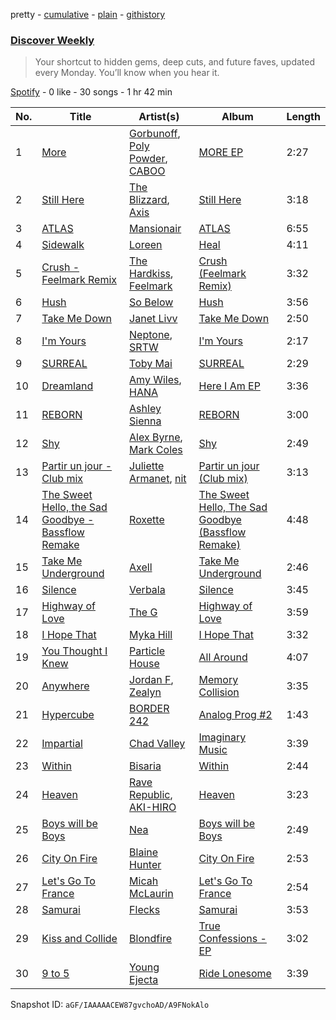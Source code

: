 pretty - [cumulative](/playlists/cumulative/37i9dQZEVXcMQ21aVFwcU6.md) - [plain](/playlists/plain/37i9dQZEVXcMQ21aVFwcU6) - [githistory](https://github.githistory.xyz/mdn522/spotify-playlist-archive/blob/main/playlists/plain/37i9dQZEVXcMQ21aVFwcU6)

### [Discover Weekly](https://open.spotify.com/playlist/37i9dQZEVXcMQ21aVFwcU6)

> Your shortcut to hidden gems, deep cuts, and future faves, updated every Monday\. You’ll know when you hear it.

[Spotify](https://open.spotify.com/user/spotify) - 0 like - 30 songs - 1 hr 42 min

| No. | Title | Artist(s) | Album | Length |
|---|---|---|---|---|
| 1 | [More](https://open.spotify.com/track/7xF4nXQOvmfHhVMRgm3Eel) | [Gorbunoff](https://open.spotify.com/artist/7jiAYcpQkuxnn2THzxYAkR), [Poly Powder](https://open.spotify.com/artist/5diCZJ2J0poeEc00QuiaJd), [CABOO](https://open.spotify.com/artist/2kBP0AmTpTR6ZalkumyM5K) | [MORE EP](https://open.spotify.com/album/7fU0fWjN4vERd2cq4w7NoD) | 2:27 |
| 2 | [Still Here](https://open.spotify.com/track/7mS4cvBYQmi00EznZQPNpt) | [The Blizzard](https://open.spotify.com/artist/40lHcSYwAqhkmBPoViitWP), [Axis](https://open.spotify.com/artist/2KT7FKT1rFlBYXHzy91mjZ) | [Still Here](https://open.spotify.com/album/2uMdPkRByC4aDPutYU8irc) | 3:18 |
| 3 | [ATLAS](https://open.spotify.com/track/0HZJAnvsWRxrt49Gf39cZP) | [Mansionair](https://open.spotify.com/artist/4qOzMSukiZoiSjPQw8Zs7s) | [ATLAS](https://open.spotify.com/album/1mPU9bYfbSDFkaMxrx5Q5z) | 6:55 |
| 4 | [Sidewalk](https://open.spotify.com/track/1NoDQK8YXI5YiarNTOirfm) | [Loreen](https://open.spotify.com/artist/49aaHxvAJ0tCh0F15OnwIl) | [Heal](https://open.spotify.com/album/73FYKSgOypVgghYr8GsEGl) | 4:11 |
| 5 | [Crush \- Feelmark Remix](https://open.spotify.com/track/4sniUuLMq21YYevv6hzTSM) | [The Hardkiss](https://open.spotify.com/artist/4IJcztNtY5L7G3qK4yu1qt), [Feelmark](https://open.spotify.com/artist/2ktzs2TAcaxLQoQD2tS38g) | [Crush \(Feelmark Remix\)](https://open.spotify.com/album/0uHmDOTaPp2Vi3ISpmXuBz) | 3:32 |
| 6 | [Hush](https://open.spotify.com/track/5by5e8dHVJD2MEV2yPNhrT) | [So Below](https://open.spotify.com/artist/2j551jqYq2HQH3R63vtSQi) | [Hush](https://open.spotify.com/album/5LWkQh7oArLkqN5KLWxOpd) | 3:56 |
| 7 | [Take Me Down](https://open.spotify.com/track/2ndG8x8QzQjUqdX1PrqHs5) | [Janet Livv](https://open.spotify.com/artist/4kbrRWBDBTf1g4waN4fg6n) | [Take Me Down](https://open.spotify.com/album/59jzztO0Je3HP7zgxJOO0i) | 2:50 |
| 8 | [I'm Yours](https://open.spotify.com/track/1gkghrGxJT9FnL4HOUdmU9) | [Neptone](https://open.spotify.com/artist/6iO061vBVrLwmtK3wQmDy8), [SRTW](https://open.spotify.com/artist/7vHAcPVlEDksRsCfkez2CD) | [I'm Yours](https://open.spotify.com/album/6VjV0f7GTeXDdkfLtEg0CV) | 2:17 |
| 9 | [SURREAL](https://open.spotify.com/track/4WHxcMegrmyZ8bPrLlJbCA) | [Toby Mai](https://open.spotify.com/artist/71XRExAcKFmzM0fckCrCvo) | [SURREAL](https://open.spotify.com/album/6eySj24IHR8l8jvSmgcUYX) | 2:29 |
| 10 | [Dreamland](https://open.spotify.com/track/1aG8hXqSMeHvzstE8qkqcd) | [Amy Wiles](https://open.spotify.com/artist/4ztolv1NbTfNxSjS1EgtOX), [HANA](https://open.spotify.com/artist/224Zsim3dmWXWYUXFuHv0o) | [Here I Am EP](https://open.spotify.com/album/7GQPdmanLRRL6HCI4ygzPg) | 3:36 |
| 11 | [REBORN](https://open.spotify.com/track/2rMPMl4BPFHc7uk9y23ZZX) | [Ashley Sienna](https://open.spotify.com/artist/2dfNhCW7cElnUBvmDvKGGi) | [REBORN](https://open.spotify.com/album/6YzDdf1unPYfD1DjbMRH4f) | 3:00 |
| 12 | [Shy](https://open.spotify.com/track/5S2rXPGqMcmfKbYe7L53qC) | [Alex Byrne](https://open.spotify.com/artist/7FhCOc9LXEP4tAFgqb46Zw), [Mark Coles](https://open.spotify.com/artist/7taAZJfAXoqv7VflOEzRVp) | [Shy](https://open.spotify.com/album/0ipMEd3ZafVmhuo8HqEkMm) | 2:49 |
| 13 | [Partir un jour \- Club mix](https://open.spotify.com/track/3aA28ynXmENnmO9u759QYW) | [Juliette Armanet](https://open.spotify.com/artist/61CPKXT0bcKj8MKTNTMOXa), [nit](https://open.spotify.com/artist/40HtWrk52wYoKa7OvTded8) | [Partir un jour \(Club mix\)](https://open.spotify.com/album/2YFymUdB7ZBqvE3bhDRAcv) | 3:13 |
| 14 | [The Sweet Hello, the Sad Goodbye \- Bassflow Remake](https://open.spotify.com/track/4AQNy4ZSgD7ZPM0hRwOh84) | [Roxette](https://open.spotify.com/artist/2SHhfs4BiDxGQ3oxqf0UHY) | [The Sweet Hello, The Sad Goodbye \(Bassflow Remake\)](https://open.spotify.com/album/0ca9kGZuBzL4O9o5qN2YLh) | 4:48 |
| 15 | [Take Me Underground](https://open.spotify.com/track/6Ex7fAhEf0BPnYkFfQh40o) | [Axell](https://open.spotify.com/artist/28MwCJQFjF6qOkpsiDh2yT) | [Take Me Underground](https://open.spotify.com/album/3eOgcrvdHKCuJo5pzmMRxx) | 2:46 |
| 16 | [Silence](https://open.spotify.com/track/532hPwzCDYWjfXRtqOe5lK) | [Verbala](https://open.spotify.com/artist/0WfLdHPmUE4Kl3iftC8U2y) | [Silence](https://open.spotify.com/album/26R59IAkcl3mtF63PrkkOu) | 3:45 |
| 17 | [Highway of Love](https://open.spotify.com/track/2zJupUsgHrihfcCUNLHLMs) | [The G](https://open.spotify.com/artist/6efaB8Z4oqKHAdrdf578jJ) | [Highway of Love](https://open.spotify.com/album/5lRuXw1CnGDtnkRdHD202F) | 3:59 |
| 18 | [I Hope That](https://open.spotify.com/track/3UInQgPuzVvV5xbYf3GNCI) | [Myka Hill](https://open.spotify.com/artist/3z2bPkp5C6dzMtEYzTuVRo) | [I Hope That](https://open.spotify.com/album/3LGRbS6lXZNlYhQCPkVbYl) | 3:32 |
| 19 | [You Thought I Knew](https://open.spotify.com/track/24qgU99mio4WdStYHonMBR) | [Particle House](https://open.spotify.com/artist/4R2DybM5OIPMBklyGe0ZKS) | [All Around](https://open.spotify.com/album/22a4UVZ4b47xN1bza5XatP) | 4:07 |
| 20 | [Anywhere](https://open.spotify.com/track/5oAAZFOGGUxNPibtnWu7Ta) | [Jordan F](https://open.spotify.com/artist/1qSGsjM9uWGLbH1PWUPV7A), [Zealyn](https://open.spotify.com/artist/0ORcnlg4NMByo3oPEjaPae) | [Memory Collision](https://open.spotify.com/album/5sFn0vaoGBFsq0mV7MB25X) | 3:35 |
| 21 | [Hypercube](https://open.spotify.com/track/7dvv9Xfks87yuxeuRq3npr) | [BORDER 242](https://open.spotify.com/artist/3Ko2NZ5lUHGbI5ZcCTcePO) | [Analog Prog \#2](https://open.spotify.com/album/5ADOBve1r1zqGMAiGSLNwR) | 1:43 |
| 22 | [Impartial](https://open.spotify.com/track/1LS918LVUq5uVYu1QNuoRU) | [Chad Valley](https://open.spotify.com/artist/1rzpgMqxYjRQo4UmWZimFc) | [Imaginary Music](https://open.spotify.com/album/6exVmBW9UfYLnWPItQp7gF) | 3:39 |
| 23 | [Within](https://open.spotify.com/track/6CbbSSzC0AVsgKTaJeUR1t) | [Bisaria](https://open.spotify.com/artist/6W8vkhzK5lIl2Fh4WNirZd) | [Within](https://open.spotify.com/album/5Pv9CdV0FloQ7zFFFOxgDQ) | 2:44 |
| 24 | [Heaven](https://open.spotify.com/track/4Un1dBih9aFD4pTZwRk9ZM) | [Rave Republic](https://open.spotify.com/artist/751qvO4d3fNm3WkLvOS5Wa), [AKI\-HIRO](https://open.spotify.com/artist/532rNbzwQMk20W1yTmmj3L) | [Heaven](https://open.spotify.com/album/2fBY8khpyyFfGVe0xfvATz) | 3:23 |
| 25 | [Boys will be Boys](https://open.spotify.com/track/0kqLJ1b7GlMjBEXb8yAQXK) | [Nea](https://open.spotify.com/artist/7nqlScm2smydSRl13eaP8E) | [Boys will be Boys](https://open.spotify.com/album/5HJuTYYesC7B2ewqFf8zBV) | 2:49 |
| 26 | [City On Fire](https://open.spotify.com/track/6yiwGkAxL5yZcmz3kVkmee) | [Blaine Hunter](https://open.spotify.com/artist/4ooxmWRSUJwgvdCTqhhNFE) | [City On Fire](https://open.spotify.com/album/4cN36JUaPSQU5RiOhXqUQI) | 2:53 |
| 27 | [Let's Go To France](https://open.spotify.com/track/0Aq1QHq1aNBf96UcGkxIXz) | [Micah McLaurin](https://open.spotify.com/artist/65myEloviHpLiDJ7sA79DD) | [Let's Go To France](https://open.spotify.com/album/1kpsJltQvERrgiFAvv2UUo) | 2:54 |
| 28 | [Samurai](https://open.spotify.com/track/67fjkZOQeQgs6XLlIJtdyB) | [Flecks](https://open.spotify.com/artist/5xPebViwCi1vLh20kKF8rw) | [Samurai](https://open.spotify.com/album/2OEoCbTZR82rhouw4hiTVv) | 3:53 |
| 29 | [Kiss and Collide](https://open.spotify.com/track/0FUYwHxE0KwHO0VV2Z3kzP) | [Blondfire](https://open.spotify.com/artist/5ySYeIhqg4Rfs5tjteVMz3) | [True Confessions \- EP](https://open.spotify.com/album/1v93TAcKTGyFzNLlm5ewxS) | 3:02 |
| 30 | [9 to 5](https://open.spotify.com/track/0DXaw9Hm2k8KNIF7cnCzvH) | [Young Ejecta](https://open.spotify.com/artist/54q9bW74hKtp2aua0cmjDb) | [Ride Lonesome](https://open.spotify.com/album/7wtVWWnTpTwzAWxNDYCG5e) | 3:39 |

Snapshot ID: `aGF/IAAAAACEW87gvchoAD/A9FNokAlo`
